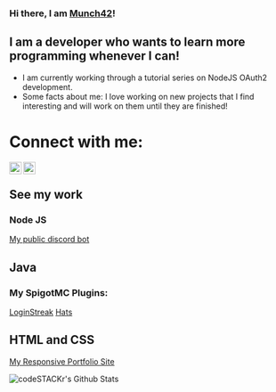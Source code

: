 ### Hi there, I am [Munch42][portfolio]!

 ## I am a developer who wants to learn more programming whenever I can!
- I am currently working through a tutorial series on NodeJS OAuth2 development.
- Some facts about me: I love working on new projects that I find interesting and will work on them until they are finished!

# Connect with me:
[<img align="left" alt="My Discord Server" width="22px" src="https://cdn.jsdelivr.net/npm/simple-icons@3.4.0/icons/discord.svg" />][portfolioconnect]
[<img align="left" alt="My Youtube Channel" width="22px" src="https://cdn.jsdelivr.net/npm/simple-icons@3.4.0/icons/youtube.svg" />][portfolioconnect]

<br />

## See my work
### Node JS
[My public discord bot][simplytickets]

## Java
### My SpigotMC Plugins:
[LoginStreak][loginstreak]
[Hats][hats]

## HTML and CSS
[My Responsive Portfolio Site][portfolio]

[comment]: https://github.com/anuraghazra/github-readme-stats
<img align="left" alt="codeSTACKr's Github Stats" src="https://github-readme-stats.vercel.app/api?username=Munch42&count_private=true&show_icons=true" />

<br />
<br />

[portfolio]: https://munch42.github.io
[portfolioconnect]: https://munch42.github.io/pages/contact.html
[simplytickets]: https://github.com/Munch42/Simply-Tickets-Bot
[loginstreak]: https://github.com/Munch42/LoginStreaks-Plugin
[hats]: https://github.com/Munch42/Hats-Plugin 